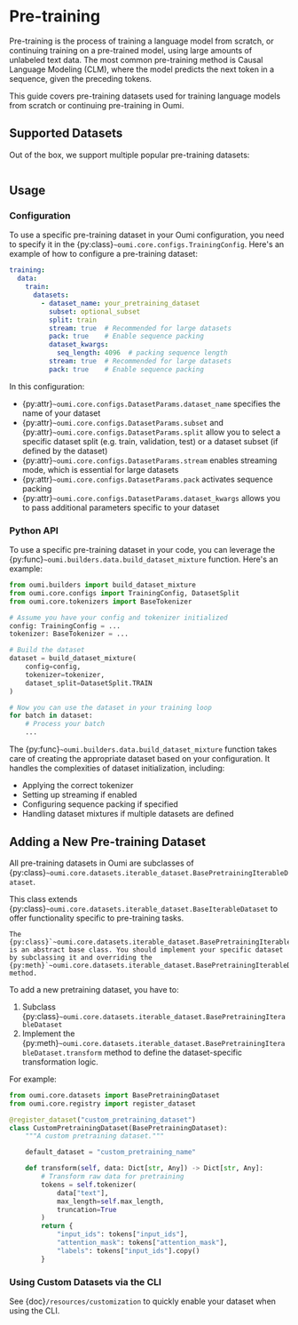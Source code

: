 # Pre-training

Pre-training is the process of training a language model from scratch, or continuing training on a pre-trained model, using large amounts of unlabeled text data. The most common pre-training method is Causal Language Modeling (CLM), where the model predicts the next token in a sequence, given the preceding tokens.

This guide covers pre-training datasets used for training language models from scratch or continuing pre-training in Oumi.

## Supported Datasets

Out of the box, we support multiple popular pre-training datasets:

```{include} /api/summary/pretraining_datasets.md
```

## Usage

### Configuration

To use a specific pre-training dataset in your Oumi configuration, you need to specify it in the {py:class}`~oumi.core.configs.TrainingConfig`. Here's an example of how to configure a pre-training dataset:

```yaml
training:
  data:
    train:
      datasets:
        - dataset_name: your_pretraining_dataset
          subset: optional_subset
          split: train
          stream: true  # Recommended for large datasets
          pack: true    # Enable sequence packing
          dataset_kwargs:
            seq_length: 4096  # packing sequence length
          stream: true  # Recommended for large datasets
          pack: true    # Enable sequence packing
```

In this configuration:

- {py:attr}`~oumi.core.configs.DatasetParams.dataset_name` specifies the name of your dataset
- {py:attr}`~oumi.core.configs.DatasetParams.subset` and {py:attr}`~oumi.core.configs.DatasetParams.split` allow you to select a specific dataset split (e.g. train, validation, test) or a dataset subset (if defined by the dataset)
- {py:attr}`~oumi.core.configs.DatasetParams.stream` enables streaming mode, which is essential for large datasets
- {py:attr}`~oumi.core.configs.DatasetParams.pack` activates sequence packing
- {py:attr}`~oumi.core.configs.DatasetParams.dataset_kwargs` allows you to pass additional parameters specific to your dataset


### Python API

To use a specific pre-training dataset in your code, you can leverage the {py:func}`~oumi.builders.data.build_dataset_mixture` function. Here's an example:

```python
from oumi.builders import build_dataset_mixture
from oumi.core.configs import TrainingConfig, DatasetSplit
from oumi.core.tokenizers import BaseTokenizer

# Assume you have your config and tokenizer initialized
config: TrainingConfig = ...
tokenizer: BaseTokenizer = ...

# Build the dataset
dataset = build_dataset_mixture(
    config=config,
    tokenizer=tokenizer,
    dataset_split=DatasetSplit.TRAIN
)

# Now you can use the dataset in your training loop
for batch in dataset:
    # Process your batch
    ...
```

The {py:func}`~oumi.builders.data.build_dataset_mixture` function takes care of creating the appropriate dataset based on your configuration. It handles the complexities of dataset initialization, including:

- Applying the correct tokenizer
- Setting up streaming if enabled
- Configuring sequence packing if specified
- Handling dataset mixtures if multiple datasets are defined

## Adding a New Pre-training Dataset

All pre-training datasets in Oumi are subclasses of {py:class}`~oumi.core.datasets.iterable_dataset.BasePretrainingIterableDataset`.

This class extends {py:class}`~oumi.core.datasets.iterable_dataset.BaseIterableDataset` to offer functionality specific to pre-training tasks.

```{note}
The {py:class}`~oumi.core.datasets.iterable_dataset.BasePretrainingIterableDataset` is an abstract base class. You should implement your specific dataset by subclassing it and overriding the {py:meth}`~oumi.core.datasets.iterable_dataset.BasePretrainingIterableDataset.transform` method.
```

To add a new pretraining dataset, you have to:

1. Subclass {py:class}`~oumi.core.datasets.iterable_dataset.BasePretrainingIterableDataset`
2. Implement the {py:meth}`~oumi.core.datasets.iterable_dataset.BasePretrainingIterableDataset.transform` method to define the dataset-specific transformation logic.

For example:

```python
from oumi.core.datasets import BasePretrainingDataset
from oumi.core.registry import register_dataset

@register_dataset("custom_pretraining_dataset")
class CustomPretrainingDataset(BasePretrainingDataset):
    """A custom pretraining dataset."""

    default_dataset = "custom_pretraining_name"

    def transform(self, data: Dict[str, Any]) -> Dict[str, Any]:
        # Transform raw data for pretraining
        tokens = self.tokenizer(
            data["text"],
            max_length=self.max_length,
            truncation=True
        )
        return {
            "input_ids": tokens["input_ids"],
            "attention_mask": tokens["attention_mask"],
            "labels": tokens["input_ids"].copy()
        }
```

### Using Custom Datasets via the CLI

See {doc}`/resources/customization` to quickly enable your dataset when using the CLI.
